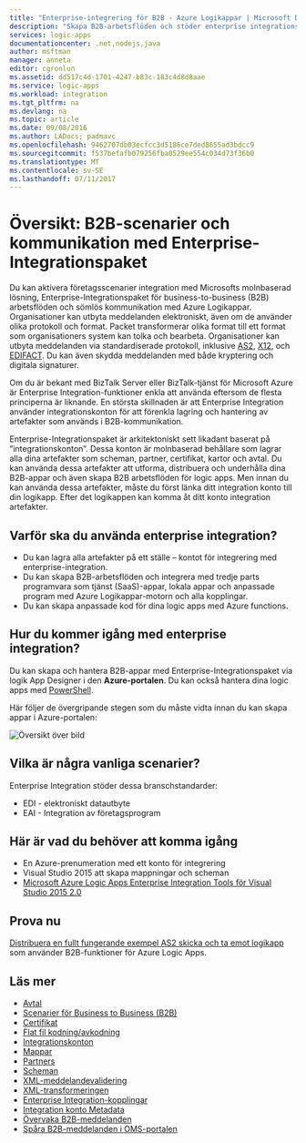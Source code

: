 ```yaml
---
title: "Enterprise-integrering för B2B - Azure Logikappar | Microsoft Docs"
description: "Skapa B2B-arbetsflöden och stöder enterprise integrationsscenarier för logic apps med Enterprise-Integrationspaket"
services: logic-apps
documentationcenter: .net,nodejs,java
author: msftman
manager: anneta
editor: cgronlun
ms.assetid: dd517c4d-1701-4247-b83c-183c4d8d8aae
ms.service: logic-apps
ms.workload: integration
ms.tgt_pltfrm: na
ms.devlang: na
ms.topic: article
ms.date: 09/08/2016
ms.author: LADocs; padmavc
ms.openlocfilehash: 9462707db03ecfcc3d5186ce7ded8655ad3bdcc9
ms.sourcegitcommit: f537befafb079256fba0529ee554c034d73f36b0
ms.translationtype: MT
ms.contentlocale: sv-SE
ms.lasthandoff: 07/11/2017
---
```

# <a name="overview-b2b-scenarios-and-communication-with-the-enterprise-integration-pack"></a>Översikt: B2B-scenarier och kommunikation med Enterprise-Integrationspaket

Du kan aktivera företagsscenarier integration med Microsofts molnbaserad lösning, Enterprise-Integrationspaket för business-to-business (B2B) arbetsflöden och sömlös kommunikation med Azure Logikappar. Organisationer kan utbyta meddelanden elektroniskt, även om de använder olika protokoll och format. Packet transformerar olika format till ett format som organisationers system kan tolka och bearbeta. Organisationer kan utbyta meddelanden via standardiserade protokoll, inklusive [AS2](../logic-apps/logic-apps-enterprise-integration-as2.md), [X12](logic-apps-enterprise-integration-x12.md), och [EDIFACT](../logic-apps/logic-apps-enterprise-integration-edifact.md). Du kan även skydda meddelanden med både kryptering och digitala signaturer.

Om du är bekant med BizTalk Server eller BizTalk-tjänst för Microsoft Azure är Enterprise Integration-funktioner enkla att använda eftersom de flesta principerna är liknande. En största skillnaden är att Enterprise Integration använder integrationskonton för att förenkla lagring och hantering av artefakter som används i B2B-kommunikation. 

Enterprise-Integrationspaket är arkitektoniskt sett likadant baserat på ”integrationskonton”. Dessa konton är molnbaserad behållare som lagrar alla dina artefakter som scheman, partner, certifikat, kartor och avtal. Du kan använda dessa artefakter att utforma, distribuera och underhålla dina B2B-appar och även skapa B2B arbetsflöden för logic apps. Men innan du kan använda dessa artefakter, måste du först länka ditt integration konto till din logikapp. Efter det logikappen kan komma åt ditt konto integration artefakter.

## <a name="why-should-you-use-enterprise-integration"></a>Varför ska du använda enterprise integration?

* Du kan lagra alla artefakter på ett ställe – kontot för integrering med enterprise-integration.
* Du kan skapa B2B-arbetsflöden och integrera med tredje parts programvara som tjänst (SaaS)-appar, lokala appar och anpassade program med Azure Logikappar-motorn och alla kopplingar.
* Du kan skapa anpassade kod för dina logic apps med Azure functions.

## <a name="how-to-get-started-with-enterprise-integration"></a>Hur du kommer igång med enterprise integration?

Du kan skapa och hantera B2B-appar med Enterprise-Integrationspaket via logik App Designer i den **Azure-portalen**. Du kan också hantera dina logic apps med [PowerShell](https://msdn.microsoft.com/library/azure/mt652195.aspx "Logic apps PowerShell-artiklar").

Här följer de övergripande stegen som du måste vidta innan du kan skapa appar i Azure-portalen:

![Översikt över bild](media/logic-apps-enterprise-integration-overview/overview-0.png)  

## <a name="what-are-some-common-scenarios"></a>Vilka är några vanliga scenarier?

Enterprise Integration stöder dessa branschstandarder:

* EDI - elektroniskt datautbyte
* EAI - Integration av företagsprogram

## <a name="heres-what-you-need-to-get-started"></a>Här är vad du behöver att komma igång

* En Azure-prenumeration med ett konto för integrering
* Visual Studio 2015 att skapa mappningar och scheman
* [Microsoft Azure Logic Apps Enterprise Integration Tools för Visual Studio 2015 2.0](https://aka.ms/vsmapsandschemas)  

## <a name="try-it-now"></a>Prova nu

[Distribuera en fullt fungerande exempel AS2 skicka och ta emot logikapp](https://github.com/Azure/azure-quickstart-templates/tree/master/201-logic-app-as2-send-receive) som använder B2B-funktioner för Azure Logic Apps.

## <a name="learn-more"></a>Läs mer
* [Avtal](../logic-apps/logic-apps-enterprise-integration-agreements.md "Lär dig mer om enterprise integration-avtal")
* [Scenarier för Business to Business (B2B)](../logic-apps/logic-apps-enterprise-integration-b2b.md "Lär dig att skapa logikappar med B2B-funktioner")  
* [Certifikat](logic-apps-enterprise-integration-certificates.md "Lär dig mer om integrering av företagscertifikat")
* [Flat fil kodning/avkodning](logic-apps-enterprise-integration-flatfile.md "Lär dig hur du kodar och avkodar flat filinnehållet")  
* [Integrationskonton](../logic-apps/logic-apps-enterprise-integration-accounts.md "Lär dig mer om integrationskonton")
* [Mappar](../logic-apps/logic-apps-enterprise-integration-maps.md "Lär dig mer om enterprise integration maps")
* [Partners](logic-apps-enterprise-integration-partners.md "Lär dig mer om enterprise integration-partner")
* [Scheman](logic-apps-enterprise-integration-schemas.md "Lär dig mer om enterprise integration-scheman")
* [XML-meddelandevalidering](logic-apps-enterprise-integration-xml.md "Lär dig hur du verifierar XML-meddelanden med Logic apps")
* [XML-transformeringen](logic-apps-enterprise-integration-transform.md "Lär dig mer om enterprise integration maps")
* [Enterprise Integration-kopplingar](../connectors/apis-list.md "Lär dig mer om enterprise integration pack-kopplingar")
* [Integration konto Metadata](../logic-apps/logic-apps-enterprise-integration-metadata.md "Lär dig mer om integrering konto metadata")
* [Övervaka B2B-meddelanden](logic-apps-monitor-b2b-message.md "Lär dig mer om hur du övervakar B2B-meddelanden")
* [Spåra B2B-meddelanden i OMS-portalen](logic-apps-track-b2b-messages-omsportal.md "Lär dig mer om hur du spårar B2B-meddelanden i OMS-portalen")

